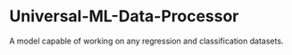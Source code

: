 # Universal-ML-Data-Processor
A model capable of working on any regression and classification datasets.
